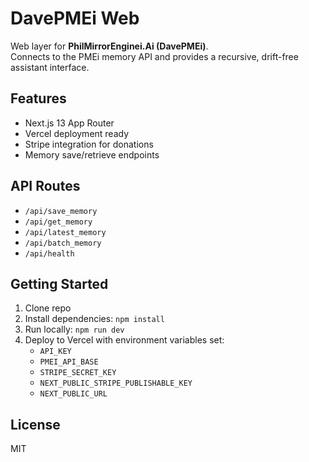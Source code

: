# DavePMEi Web

Web layer for **PhilMirrorEnginei.Ai (DavePMEi)**.  
Connects to the PMEi memory API and provides a recursive, drift-free assistant interface.

## Features
- Next.js 13 App Router
- Vercel deployment ready
- Stripe integration for donations
- Memory save/retrieve endpoints

## API Routes
- `/api/save_memory`
- `/api/get_memory`
- `/api/latest_memory`
- `/api/batch_memory`
- `/api/health`

## Getting Started
1. Clone repo
2. Install dependencies: `npm install`
3. Run locally: `npm run dev`
4. Deploy to Vercel with environment variables set:
   - `API_KEY`
   - `PMEI_API_BASE`
   - `STRIPE_SECRET_KEY`
   - `NEXT_PUBLIC_STRIPE_PUBLISHABLE_KEY`
   - `NEXT_PUBLIC_URL`

## License
MIT
